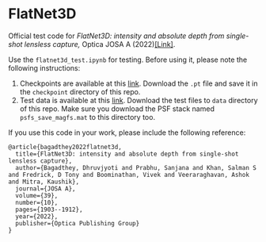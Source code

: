 # FlatNet3D
Official test code for *FlatNet3D: intensity and absolute depth from single-shot lensless capture,* Optica JOSA A (2022)[[Link]](https://opg.optica.org/josaa/abstract.cfm?uri=josaa-39-10-1903).

Use the ```flatnet3d_test.ipynb``` for testing. Before using it, please note the following instructions:
1. Checkpoints are available at this [link](https://www.dropbox.com/s/6f73g58iem9iip3/model_2dunet_50dB_reg_48.pt?dl=0). Download the ```.pt``` file and save it in the ```checkpoint``` directory of this repo.
2. Test data is available at this [link](https://www.dropbox.com/sh/3u2oe8gscj38hx8/AADIUhmPK0qTmsOHqnwX_jrRa?dl=0). Download the test files to ```data``` directory of this repo. Make sure you download the PSF stack named ```psfs_save_magfs.mat``` to this directory too. 

If you use this code in your work, please include the following reference:
```
@article{bagadthey2022flatnet3d,
  title={FlatNet3D: intensity and absolute depth from single-shot lensless capture},
  author={Bagadthey, Dhruvjyoti and Prabhu, Sanjana and Khan, Salman S and Fredrick, D Tony and Boominathan, Vivek and Veeraraghavan, Ashok and Mitra, Kaushik},
  journal={JOSA A},
  volume={39},
  number={10},
  pages={1903--1912},
  year={2022},
  publisher={Optica Publishing Group}
}
```
